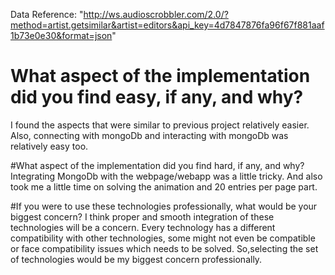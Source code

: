 Data Reference: "http://ws.audioscrobbler.com/2.0/?method=artist.getsimilar&artist=editors&api_key=4d7847876fa96f67f881aaf1b73e0e30&format=json" 

# What aspect of the implementation did you find easy, if any, and why?
I found the aspects that were similar to previous project relatively easier. Also, connecting with mongoDb and interacting with mongoDb was relatively easy too.

#What aspect of the implementation did you find hard, if any, and why? 
Integrating MongoDb with the webpage/webapp was a little tricky. And also took me a little time on solving the animation and 20 entries per page part.

#If you were to use these technologies professionally, what would be your biggest concern? 
I think proper and smooth integration of these technologies will be a concern. Every technology has a different compatibility with other technologies, some might not even be compatible or face compatibility issues which needs to be solved. So,selecting the set of technologies would be my biggest concern professionally.



